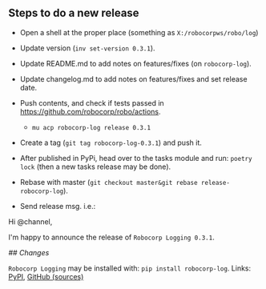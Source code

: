 
Steps to do a new release
---------------------------

- Open a shell at the proper place (something as `X:/robocorpws/robo/log`)

- Update version (`inv set-version 0.3.1`).

- Update README.md to add notes on features/fixes (on `robocorp-log`).

- Update changelog.md to add notes on features/fixes and set release date.

- Push contents, and check if tests passed in https://github.com/robocorp/robo/actions.
  - `mu acp robocorp-log release 0.3.1`

- Create a tag (`git tag robocorp-log-0.3.1`) and push it.

- After published in PyPi, head over to the tasks module and run: `poetry lock` (then a new tasks release may be done).

- Rebase with master (`git checkout master&git rebase release-robocorp-log`).

- Send release msg. i.e.:

Hi @channel,

I'm happy to announce the release of `Robocorp Logging 0.3.1`.

*## Changes*


`Robocorp Logging` may be installed with: `pip install robocorp-log`.
Links: [PyPI](https://pypi.org/project/robocorp-log/), [GitHub (sources)](https://github.com/robocorp/robocorp-log)